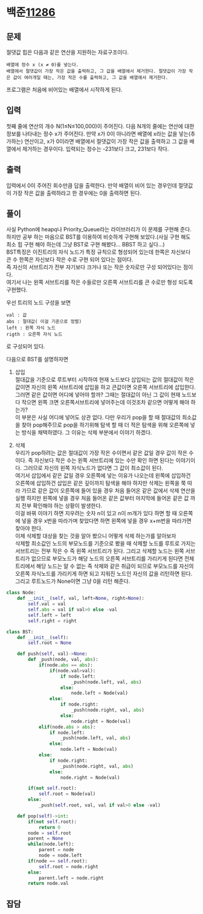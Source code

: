 # 백준[11286](https://www.acmicpc.net/problem/11286)
## 문제

절댓값 힙은 다음과 같은 연산을 지원하는 자료구조이다.

    배열에 정수 x (x ≠ 0)를 넣는다.
    배열에서 절댓값이 가장 작은 값을 출력하고, 그 값을 배열에서 제거한다. 절댓값이 가장 작은 값이 여러개일 때는, 가장 작은 수를 출력하고, 그 값을 배열에서 제거한다.

프로그램은 처음에 비어있는 배열에서 시작하게 된다.

## 입력
첫째 줄에 연산의 개수 N(1≤N≤100,000)이 주어진다. 다음 N개의 줄에는 연산에 대한 정보를 나타내는 정수 x가 주어진다. 만약 x가 0이 아니라면 배열에 x라는 값을 넣는(추가하는) 연산이고, x가 0이라면 배열에서 절댓값이 가장 작은 값을 출력하고 그 값을 배열에서 제거하는 경우이다. 입력되는 정수는 -231보다 크고, 231보다 작다.

## 출력
입력에서 0이 주어진 회수만큼 답을 출력한다. 만약 배열이 비어 있는 경우인데 절댓값이 가장 작은 값을 출력하라고 한 경우에는 0을 출력하면 된다.

## 풀이
사실 Python에 heapq나 Priority_Queue라는 라이브러리가 이 문제를 구현해 준다. 하지만 공부 하는 마음으로 BST를 이용하여 비슷하게 구현해 보았다.(사실 구현 해도 최소 힙 구현 해야 하는데 그냥 BST로 구현 해봤다... BBST 하고 싶다...)  
BST특징은 이진트리의 자식 노드가 특정 규칙으로 형성되어 있는데 한쪽은 자신보다 큰 수 한쪽은 자신보다 작은 수로 구현 되어 있다는 점이다.  
즉 자신의 서브트리가 전부 자기보다 크거나 또는 작은 숫자로만 구성 되어있다는 점이다.  
여기서 나는 왼쪽 서브트리를 작은 수들로만 오른쪽 서브트리를 큰 수로만 형성 되도록 구현했다.   

우선 트리의 노드 구성을 보면

    val : 값
    abs : 절대값( 이걸 기준으로 정렬)
    left : 왼쪽 자식 노드
    rigth : 오른쪽 자식 노드

로 구성되어 있다.

다음으로 BST를 설명하자면

1. 삽입  
절대값을 기준으로 루트부터 시작하여 현재 노드보다 삽입되는 값의 절대값이 작은 값이면 자신의 왼쪽 서브트리에 삽입을 하고 큰값이면 오른쪽 서브트리에 삽입한다.  
그러면 같은 값이면 어디에 넣어야 할까? 그때는 절대값이 아닌 그 값이 현재 노드보다 작으면 왼쪽 크면 오른쪽서브트리에 넣어주는데 이것조차 같으면 어떻게 해야 하는가?  
이 부분은 사실 어디에 넣어도 상관 없다. 다만 우리가 pop을 할 때 절대값의 최소값을 찾아 pop해주므로 pop을 하기위해 탐색 할 때 더 적은 탐색을 위해 오른쪽에 넣는 방식을 채택하였다. 그 이유는 삭제 부분에서 이야기 하겠다.

1. 삭제  
우리가 pop하려는 값은 절대값이 가장 작은 수이면서 같은 값일 경우 값이 작은 수이다. 즉 자신보다 작은 수는 왼쪽 서브트리에 있는 수만 확인 하면 된다는 이야기이다. 그러므로 자신의 왼쪽 자식노드가 없다면 그 값이 최소값이 된다.  
여기서 삽입에서 같은 값일 경우 오른쪽에 넣는 이유가 나오는데 왼쪽에 삽입하건 오른쪽에 삽입하건 삽입은 같은 깊이까지 탐색을 해야 하지만 삭제는 왼쪽을 쭉 따라 가므로 같은 값이 오른쪽에 들어 있을 경우 처음 들어온 같은 값에서 삭제 연산을 실행 하지만 왼쪽에 넣을 경우 처음 들어온 같은 값부터 마지막에 들어온 같은 값 까지 전부 확인해야 하는 상황이 발생한다.  
이걸 바꿔 이야기 하면 지우려는 숫자 n이 있고 n이 m개가 있다 하면 할 때 오른쪽에 넣을 경우 x번을 따라가며 찾았다면 하면 왼쪽에 넣을 경우 x+m번을 따라가면 찾아야 한다.  
이제 삭제할 대상을 찾는 것을 알아 봤으니 어떻게 삭제 하는가를 알아보자  
삭제할 최소값인 노드의 부모노드를 기준으로 봤을 때 삭제할 노드를 루트로 가지는 서브트리는 전부 작은 수 즉 왼쪽 서브트리가 된다. 그리고 삭제할 노드는 왼쪽 서브트리가 없으므로 부모노드가 해당 노드의 오른쪽 서브트리를 가리키게 된다면 전체 트리에서 해당 노드는 알 수 없는 즉 삭제와 같은 취급이 되므로 부모노드를 자신의 오른쪽 자식노드를 가리키게 하면 되고 지워진 노드인 자신의 값을 리턴하면 된다.  
그리고 루트노드가 None이면 그냥 0을 리턴 해준다.

```python
class Node:
    def __init__(self, val, left=None, right=None):
        self.val = val
        self.abs = val if val>0 else -val
        self.left = left
        self.right = right

class BST:
    def __init__(self):
        self.root = None

    def push(self, val)->None:
        def _push(node, val, abs):
            if(node.abs == abs):
                if(node.val>val):
                    if node.left:
                        _push(node.left, val, abs)
                    else:
                        node.left = Node(val)
                else:
                    if node.right:
                        _push(node.right, val, abs)
                    else:
                        node.right = Node(val)
            elif(node.abs > abs):
                if node.left:
                    _push(node.left, val, abs)
                else:
                    node.left = Node(val)
            else:
                if node.right:
                    _push(node.right, val, abs)
                else:
                    node.right = Node(val)

        if(not self.root):
            self.root = Node(val)
        else:
            _push(self.root, val, val if val>0 else -val)

    def pop(self)->int:
        if(not self.root):
            return 0
        node = self.root
        parent = None
        while(node.left):
            parent = node
            node = node.left
        if(node == self.root):
            self.root = node.right
        else:
            parent.left = node.right
        return node.val
```

## 잡담